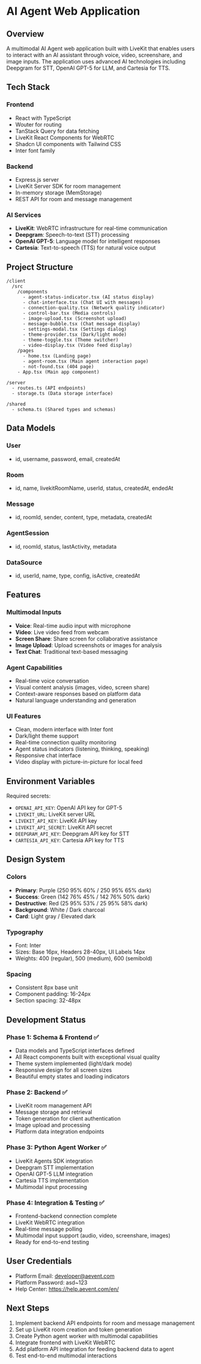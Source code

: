 # AI Agent Web Application

## Overview
A multimodal AI Agent web application built with LiveKit that enables users to interact with an AI assistant through voice, video, screenshare, and image inputs. The application uses advanced AI technologies including Deepgram for STT, OpenAI GPT-5 for LLM, and Cartesia for TTS.

## Tech Stack

### Frontend
- React with TypeScript
- Wouter for routing
- TanStack Query for data fetching
- LiveKit React Components for WebRTC
- Shadcn UI components with Tailwind CSS
- Inter font family

### Backend
- Express.js server
- LiveKit Server SDK for room management
- In-memory storage (MemStorage)
- REST API for room and message management

### AI Services
- **LiveKit**: WebRTC infrastructure for real-time communication
- **Deepgram**: Speech-to-text (STT) processing
- **OpenAI GPT-5**: Language model for intelligent responses
- **Cartesia**: Text-to-speech (TTS) for natural voice output

## Project Structure

```
/client
  /src
    /components
      - agent-status-indicator.tsx (AI status display)
      - chat-interface.tsx (Chat UI with messages)
      - connection-quality.tsx (Network quality indicator)
      - control-bar.tsx (Media controls)
      - image-upload.tsx (Screenshot upload)
      - message-bubble.tsx (Chat message display)
      - settings-modal.tsx (Settings dialog)
      - theme-provider.tsx (Dark/light mode)
      - theme-toggle.tsx (Theme switcher)
      - video-display.tsx (Video feed display)
    /pages
      - home.tsx (Landing page)
      - agent-room.tsx (Main agent interaction page)
      - not-found.tsx (404 page)
    - App.tsx (Main app component)

/server
  - routes.ts (API endpoints)
  - storage.ts (Data storage interface)

/shared
  - schema.ts (Shared types and schemas)
```

## Data Models

### User
- id, username, password, email, createdAt

### Room
- id, name, livekitRoomName, userId, status, createdAt, endedAt

### Message
- id, roomId, sender, content, type, metadata, createdAt

### AgentSession
- id, roomId, status, lastActivity, metadata

### DataSource
- id, userId, name, type, config, isActive, createdAt

## Features

### Multimodal Inputs
- **Voice**: Real-time audio input with microphone
- **Video**: Live video feed from webcam
- **Screen Share**: Share screen for collaborative assistance
- **Image Upload**: Upload screenshots or images for analysis
- **Text Chat**: Traditional text-based messaging

### Agent Capabilities
- Real-time voice conversation
- Visual content analysis (images, video, screen share)
- Context-aware responses based on platform data
- Natural language understanding and generation

### UI Features
- Clean, modern interface with Inter font
- Dark/light theme support
- Real-time connection quality monitoring
- Agent status indicators (listening, thinking, speaking)
- Responsive chat interface
- Video display with picture-in-picture for local feed

## Environment Variables

Required secrets:
- `OPENAI_API_KEY`: OpenAI API key for GPT-5
- `LIVEKIT_URL`: LiveKit server URL
- `LIVEKIT_API_KEY`: LiveKit API key
- `LIVEKIT_API_SECRET`: LiveKit API secret
- `DEEPGRAM_API_KEY`: Deepgram API key for STT
- `CARTESIA_API_KEY`: Cartesia API key for TTS

## Design System

### Colors
- **Primary**: Purple (250 95% 60% / 250 95% 65% dark)
- **Success**: Green (142 76% 45% / 142 76% 50% dark)
- **Destructive**: Red (25 95% 53% / 25 95% 58% dark)
- **Background**: White / Dark charcoal
- **Card**: Light gray / Elevated dark

### Typography
- Font: Inter
- Sizes: Base 16px, Headers 28-40px, UI Labels 14px
- Weights: 400 (regular), 500 (medium), 600 (semibold)

### Spacing
- Consistent 8px base unit
- Component padding: 16-24px
- Section spacing: 32-48px

## Development Status

### Phase 1: Schema & Frontend ✅
- Data models and TypeScript interfaces defined
- All React components built with exceptional visual quality
- Theme system implemented (light/dark mode)
- Responsive design for all screen sizes
- Beautiful empty states and loading indicators

### Phase 2: Backend ✅
- LiveKit room management API
- Message storage and retrieval
- Token generation for client authentication
- Image upload and processing
- Platform data integration endpoints

### Phase 3: Python Agent Worker ✅
- LiveKit Agents SDK integration
- Deepgram STT implementation
- OpenAI GPT-5 LLM integration
- Cartesia TTS implementation
- Multimodal input processing

### Phase 4: Integration & Testing ✅
- Frontend-backend connection complete
- LiveKit WebRTC integration
- Real-time message polling
- Multimodal input support (audio, video, screenshare, images)
- Ready for end-to-end testing

## User Credentials
- Platform Email: developer@aevent.com
- Platform Password: asd~123
- Help Center: https://help.aevent.com/en/

## Next Steps
1. Implement backend API endpoints for room and message management
2. Set up LiveKit room creation and token generation
3. Create Python agent worker with multimodal capabilities
4. Integrate frontend with LiveKit WebRTC
5. Add platform API integration for feeding backend data to agent
6. Test end-to-end multimodal interactions
